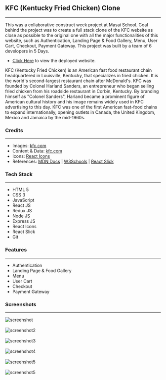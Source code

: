 ## KFC (Kentucky Fried Chicken) Clone 
---
<p>
This was a collaborative construct week project at Masai School.
Goal behind the project was to create a full stack clone of the KFC website as close as possible to the original one with all the major functionalities of this website, such as  Authentication, Landing Page & Food Gallery, Menu, User Cart, Checkout, Payment Gateway.
This project was built by a team of 6 developers in 5 Days. 
</p>

* [Click Here](https://clone-kfc.netlify.app/ "KFC Clone") to view the deployed website.

<p>
KFC (Kentucky Fried Chicken) is an American fast food restaurant chain headquartered in Louisville, Kentucky, that specializes in fried chicken. 
It is the world's second-largest restaurant chain after McDonald's.
KFC was founded by Colonel Harland Sanders, an entrepreneur who began selling fried chicken from his roadside restaurant in Corbin, Kentucky. 
By branding himself as "Colonel Sanders", Harland became a prominent figure of American cultural history and his image remains widely used in KFC advertising to this day.
KFC was one of the first American fast-food chains to expand internationally, opening outlets in Canada, the United Kingdom, Mexico and Jamaica by the mid-1960s. 
</p>

### Credits
___
* Images: [kfc.com](https://www.kfc.com/)
* Content & Data: [kfc.com](https://www.kfc.com/)
* Icons: [React Icons](https://react-icons.github.io/react-icons/)
* References: [MDN Docs](https://developer.mozilla.org/en-US/ ) | [W3Schools](https://www.w3schools.com/) | [React Slick](https://react-slick.neostack.com/)

### Tech Stack
___

* HTML 5
* CSS 3
* JavaScript
* React JS
* Redux JS 
* Node JS
* Express JS
* React Icons
* React Slick
* Git

### Features
___
* Authentication
* Landing Page & Food Gallery
* Menu
* User Cart
* Checkout
* Payment Gateway

### Screenshots
___
![screehshot](https://miro.medium.com/max/1400/1*fu995W5N5M0VbHGlpNJxPQ.jpeg)
<br/>
<br/>
![screehshot2](https://miro.medium.com/max/1400/1*OBk1DWRx516zaSBgJZ7PrA.jpeg)
<br/>
<br/>
![screehshot3](https://miro.medium.com/max/1400/1*WQIFiH_I3wTtJZxBQQOs9w.jpeg)
<br/>
<br/>
![screehshot4](https://miro.medium.com/max/1400/1*zkiNq-T3glOef708whgQaA.jpeg)
<br/>
<br/>
![screehshot5](https://miro.medium.com/max/1400/1*WMqWF6FwCcpr74x9piU_Ug.jpeg)
<br/>
<br/>
![screehshot5](https://miro.medium.com/max/1400/1*N_xfAdo9YiXeeyRjaAWc_w.jpeg)

